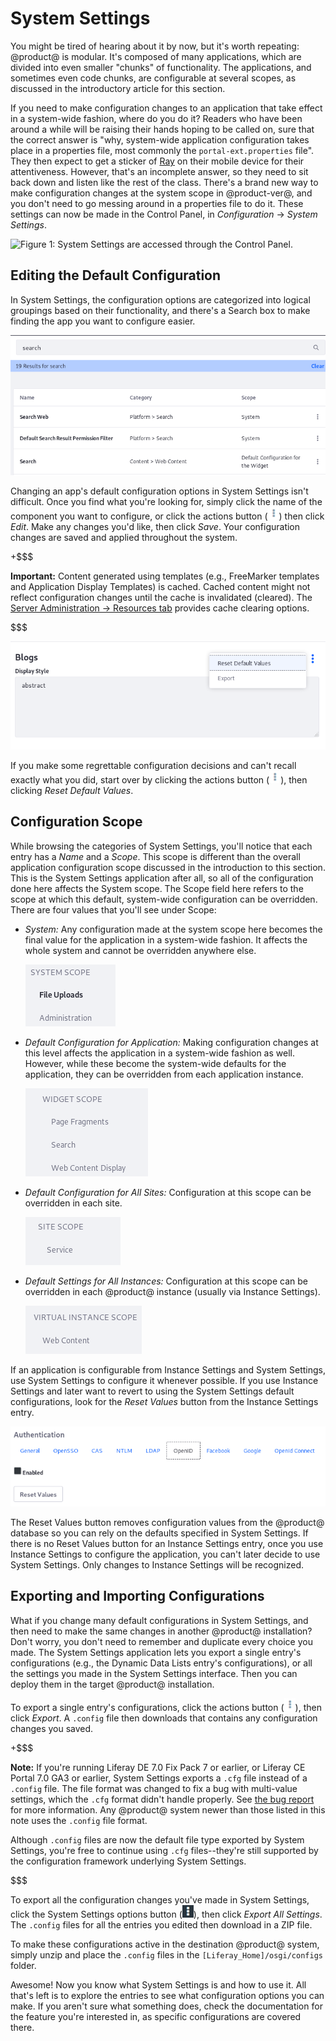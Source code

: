 # System Settings [](id=system-settings)

You might be tired of hearing about it by now, but it's worth repeating: 
@product@ is modular. It's composed of many applications, which are divided into 
even smaller "chunks" of functionality. The applications, and sometimes even 
code chunks, are configurable at several scopes, as discussed in the 
introductory article for this section. 

If you need to make configuration changes to an application that take effect in 
a system-wide fashion, where do you do it?  Readers who have been around a while 
will be raising their hands hoping to be called on, sure that the correct answer 
is "why, system-wide application configuration takes place in a properties file, 
most commonly the `portal-ext.properties` file". They then expect to get a 
sticker of 
[Ray](https://web.liferay.com/web/olaf.kock/blog/-/blogs/radio-liferay-episode-45-bryan-ho-on-design-and-ray) 
on their mobile device for their attentiveness. However, that's an incomplete 
answer, so they need to sit back down and listen like the rest of the class. 
There's a brand new way to make configuration changes at the system scope in 
@product-ver@, and you don't need to go messing around in a properties file to 
do it. These settings can now be made in the Control Panel, in *Configuration* 
&rarr; *System Settings*. 

![Figure 1: System Settings are accessed through the Control Panel.](../../../images/system-settings-product-menu.png)

## Editing the Default Configuration [](id=editing-the-default-configuration)

In System Settings, the configuration options are categorized into logical 
groupings based on their functionality, and there's a Search box to make finding 
the app you want to configure easier. 

![Figure 2: System Settings are organized by component.](../../../images/system-settings-nav-search.png)

Changing an app's default configuration options in System Settings isn't 
difficult. Once you find what you're looking for, simply click the name of the 
component you want to configure, or click the actions button 
(![Actions](../../../images/icon-actions.png)) then click *Edit*. Make any 
changes you'd like, then click *Save*. Your configuration changes are saved and 
applied throughout the system. 

+$$$

**Important:** Content generated using templates (e.g., FreeMarker templates and
Application Display Templates) is cached. Cached content might not reflect
configuration changes until the cache is invalidated (cleared). The 
[Server Administration &rarr; Resources tab](/discover/portal/-/knowledge_base/7-0/server-administration)
provides cache clearing options.

$$$

![Figure 3: After saving changes to a configuration, the actions *Reset Default Values* and *Export* are available for it.](../../../images/system-settings-actions.png)

If you make some regrettable configuration decisions and can't recall exactly
what you did, start over by clicking the actions button
(![Actions](../../../images/icon-actions.png)), then clicking *Reset Default
Values*. 

## Configuration Scope [](id=configuration-scope)

While browsing the categories of System Settings, you'll notice that each entry
has a *Name* and a *Scope*. This scope is different than the overall
application configuration scope discussed in the introduction to this section.
This is the System Settings application after all, so all of the configuration
done here affects the System scope. The Scope field here refers to the scope at 
which this default, system-wide configuration can be overridden. There are four 
values that you'll see under Scope: 

- *System:* Any configuration made at the system scope here becomes the final
  value for the application in a system-wide fashion. It affects the whole
  system and cannot be overridden anywhere else. 

    ![Figure 4: Some System Settings entries have a System scope.](../../../images/system-settings-system-scope.png)

- *Default Configuration for Application:* Making configuration changes at this
  level affects the application in a system-wide fashion as well. However, while
  these become the system-wide defaults for the application, they can be 
  overridden from each application instance. 

    ![Figure 5: Some System Settings entries have a Default Configuration for Application scope.](../../../images/system-settings-application-scope.png)

- *Default Configuration for All Sites:* Configuration at this scope can be
  overridden in each site. 

    ![Figure 6: Some System Settings entries have a Default Configuration for All Sites scope.](../../../images/system-settings-site-scope.png)

- *Default Settings for All Instances:* Configuration at this scope can be
  overridden in each @product@ instance (usually via Instance Settings). 

    ![Figure 7: Some System Settings entries have a Default Configuration for All Instances scope.](../../../images/system-settings-instance-scope.png)

If an application is configurable from Instance Settings and System Settings,
use System Settings to configure it whenever possible. If you use Instance
Settings and later want to revert to using the System Settings default
configurations, look for the *Reset Values* button from the Instance Settings
entry. 

![Figure 8: Some Instance Settings entries have a *Reset Values* button so you can safely revert your configuration changes, falling back to the System Settings defaults.](../../../images/instance-settings-reset-values.png)

The Reset Values button removes configuration values from the @product@ database
so you can rely on the defaults specified in System Settings. If there is no
Reset Values button for an Instance Settings entry, once you use Instance
Settings to configure the application, you can't later decide to use System
Settings. Only changes to Instance Settings will be recognized. 

<!-- Perhaps show a proof-of-concept example here? -->

<!-- Need a Lunar Resort example? -->

## Exporting and Importing Configurations [](id=exporting-and-importing-configurations)

What if you change many default configurations in System Settings, and then need 
to make the same changes in another @product@ installation? Don't worry, you 
don't need to remember and duplicate every choice you made. The System Settings 
application lets you export a single entry's configurations (e.g., the Dynamic 
Data Lists entry's configurations), or all the settings you made in the System 
Settings interface. Then you can deploy them in the target @product@ 
installation. 

To export a single entry's configurations, click the actions button
(![Actions](../../../images/icon-actions.png)), then click *Export*. A `.config` 
file then downloads that contains any configuration changes you saved. 

+$$$

**Note:** If you're running Liferay DE 7.0 Fix Pack 7 or earlier, or Liferay CE 
Portal 7.0 GA3 or earlier, System Settings exports a `.cfg` file instead of a 
`.config` file. The file format was changed to fix a bug with multi-value 
settings, which the `.cfg` format didn't handle properly. See
[the bug report](https://issues.liferay.com/browse/LPS-67890)
for more information. Any @product@ system newer than those listed in this note 
uses the `.config` file format. 

Although `.config` files are now the default file type exported by System 
Settings, you're free to continue using `.cfg` files--they're still supported by 
the configuration framework underlying System Settings. 

$$$

To export all the configuration changes you've made in System Settings, click 
the System Settings options button 
(![Options](../../../images/icon-options.png)), then click *Export All 
Settings*. The `.config` files for all the entries you edited then download in a 
ZIP file. 

To make these configurations active in the destination @product@ system, simply 
unzip and place the `.config` files in the `[Liferay_Home]/osgi/configs` folder. 

Awesome! Now you know what System Settings is and how to use it. All that's left 
is to explore the entries to see what configuration options you can make. If you 
aren't sure what something does, check the documentation for the feature you're 
interested in, as specific configurations are covered there. 

